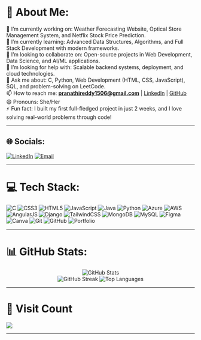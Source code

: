 # 💫 About Me:
🔭 I’m currently working on: Weather Forecasting Website, Optical Store Management System, and Netflix Stock Price Prediction.  
🌱 I’m currently learning: Advanced Data Structures, Algorithms, and Full Stack Development with modern frameworks.  
👯 I’m looking to collaborate on: Open-source projects in Web Development, Data Science, and AI/ML applications.  
🤔 I’m looking for help with: Scalable backend systems, deployment, and cloud technologies.  
💬 Ask me about: C, Python, Web Development (HTML, CSS, JavaScript), SQL, and problem-solving on LeetCode.  
📫 How to reach me: **pranathireddy1506@gmail.com** | [LinkedIn](https://www.linkedin.com/in/beeram-pranathi-88b373289/) | [GitHub](https://github.com/Beeram-Pranathi)  
😄 Pronouns: She/Her  
⚡ Fun fact: I built my first full-fledged project in just 2 weeks, and I love solving real-world problems through code!  

---

## 🌐 Socials:
[![LinkedIn](https://img.shields.io/badge/LinkedIn-%230077B5.svg?logo=linkedin&logoColor=white)](https://linkedin.com/in/beeram-pranathi-88b373289) 
[![Email](https://img.shields.io/badge/Gmail-D14836?logo=gmail&logoColor=white)](mailto:pranathireddy1506@gmail.com) 

---
# 💻 Tech Stack:
![C](https://img.shields.io/badge/C-00599C.svg?style=for-the-badge&logo=c&logoColor=white) 
![CSS3](https://img.shields.io/badge/CSS3-1572B6.svg?style=for-the-badge&logo=css3&logoColor=white) 
![HTML5](https://img.shields.io/badge/HTML5-E34F26.svg?style=for-the-badge&logo=html5&logoColor=white) 
![JavaScript](https://img.shields.io/badge/JavaScript-F7DF1E.svg?style=for-the-badge&logo=javascript&logoColor=black) 
![Java](https://img.shields.io/badge/Java-ED8B00.svg?style=for-the-badge&logo=openjdk&logoColor=white) 
![Python](https://img.shields.io/badge/Python-3776AB.svg?style=for-the-badge&logo=python&logoColor=yellow) 
![Azure](https://img.shields.io/badge/Azure-0078D4.svg?style=for-the-badge&logo=microsoftazure&logoColor=white) 
![AWS](https://img.shields.io/badge/AWS-FF9900.svg?style=for-the-badge&logo=amazon-aws&logoColor=white) 
![AngularJS](https://img.shields.io/badge/AngularJS-E23237.svg?style=for-the-badge&logo=angularjs&logoColor=white) 
![Django](https://img.shields.io/badge/Django-092E20.svg?style=for-the-badge&logo=django&logoColor=white) 
![TailwindCSS](https://img.shields.io/badge/TailwindCSS-38B2AC.svg?style=for-the-badge&logo=tailwind-css&logoColor=white) 
![MongoDB](https://img.shields.io/badge/MongoDB-47A248.svg?style=for-the-badge&logo=mongodb&logoColor=white) 
![MySQL](https://img.shields.io/badge/MySQL-4479A1.svg?style=for-the-badge&logo=mysql&logoColor=white) 
![Figma](https://img.shields.io/badge/Figma-F24E1E.svg?style=for-the-badge&logo=figma&logoColor=white) 
![Canva](https://img.shields.io/badge/Canva-00C4CC.svg?style=for-the-badge&logo=Canva&logoColor=white) 
![Git](https://img.shields.io/badge/Git-F05033.svg?style=for-the-badge&logo=git&logoColor=white) 
![GitHub](https://img.shields.io/badge/GitHub-181717.svg?style=for-the-badge&logo=github&logoColor=white) 
![Portfolio](https://img.shields.io/badge/Portfolio-FF7139.svg?style=for-the-badge&logo=firefox&logoColor=white)


---

# 📊 GitHub Stats:
<div align="center">

![GitHub Stats](https://github-readme-stats.vercel.app/api?username=Beeram-Pranathi&theme=radical&hide_border=false&include_all_commits=true&count_private=true)  
![GitHub Streak](https://github-readme-streak-stats.herokuapp.com?user=Beeram-Pranathi&theme=radical&hide_border=false) 
![Top Languages](https://github-readme-stats.vercel.app/api/top-langs/?username=Beeram-Pranathi&theme=radical&hide_border=false&layout=compact)

</div>

---

# 👀 Visit Count
![](https://komarev.com/ghpvc/?username=Beeram-Pranathi&label=Profile+Views&color=ff69b4&style=for-the-badge)

---
